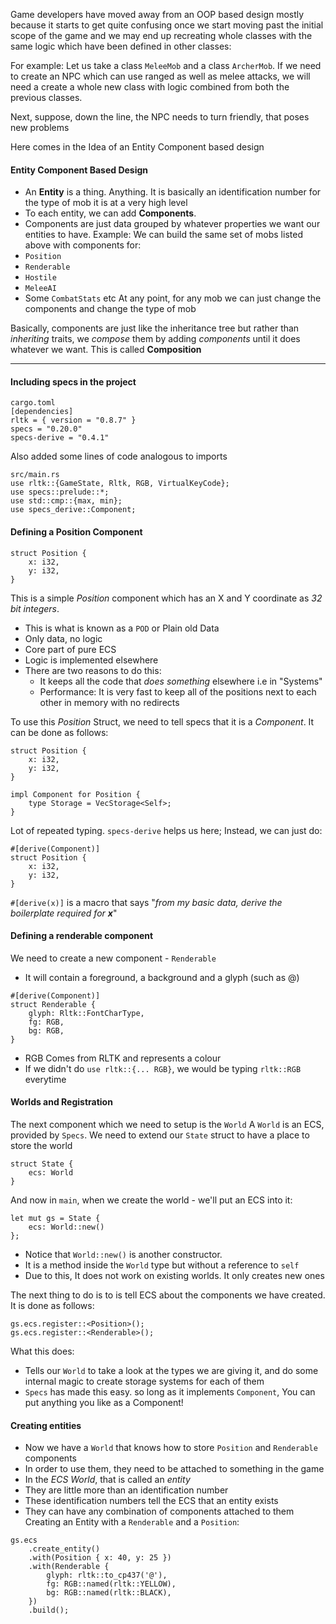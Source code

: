 Game developers have moved away from an OOP based design mostly because it starts to get quite confusing once we start moving past the initial scope of the game and we may end up recreating whole classes with the same logic which have been defined in other classes:

For example:
Let us take a class `MeleeMob` and a class `ArcherMob`.
If we need to create an NPC which can use ranged as well as melee attacks, we will need a create a whole new class with logic combined from both the previous classes.

Next, suppose, down the line, the NPC needs to turn friendly, that poses new problems

Here comes in the Idea of an Entity Component based design

#### Entity Component Based Design
- An **Entity** is a thing. Anything. It is basically an identification number for the type of mob it is at a very high level
- To each entity, we can add **Components**. 
- Components are just data grouped by whatever properties we want our entities to have.
Example:
We can build the same set of mobs listed above with components for:
- `Position`
- `Renderable`
- `Hostile`
- `MeleeAI`
- Some `CombatStats` etc
At any point, for any mob we can just change the components and change the type of mob

Basically, components are just like the inheritance tree but rather than *inheriting* traits, we *compose* them by adding *components* until it does whatever we want. This is called **Composition**

---
#### Including specs in the project
```
cargo.toml
[dependencies]
rltk = { version = "0.8.7" }
specs = "0.20.0"
specs-derive = "0.4.1"
```

Also added some lines of code analogous to imports
```
src/main.rs
use rltk::{GameState, Rltk, RGB, VirtualKeyCode};
use specs::prelude::*;
use std::cmp::{max, min};
use specs_derive::Component;
```

#### Defining a Position Component
```
struct Position {
	x: i32,
	y: i32,
}
```
This is a simple *Position* component which has an X and Y coordinate as *32 bit integers*.
- This is what is known as a `POD` or Plain old Data
- Only data, no logic
- Core part of pure ECS
- Logic is implemented elsewhere
- There are two reasons to do this:
	- It keeps all the code that *does something* elsewhere i.e in "Systems"
	- Performance: It is very fast to keep all of the positions next to each other in memory with no redirects

To use this *Position* Struct, we need to tell specs that it is a *Component*. It can be done as follows:
```
struct Position {
	x: i32,
	y: i32,
}

impl Component for Position {
	type Storage = VecStorage<Self>;
}
```
Lot of repeated typing. `specs-derive` helps us here;
Instead, we can just do:
```
#[derive(Component)]
struct Position {
	x: i32,
	y: i32,
}
```

`#[derive(x)]` is a macro that says "*from my basic data, derive the boilerplate required for **x***"

#### Defining a renderable component
We need to create a new component - `Renderable`
- It will contain a foreground, a background and a glyph (such as @)
```
#[derive(Component)]
struct Renderable {
	glyph: Rltk::FontCharType,
	fg: RGB,
	bg: RGB,
}
```

- RGB Comes from RLTK and represents a colour
- If we didn't do `use rltk::{... RGB}`, we would be typing `rltk::RGB` everytime
#### Worlds and Registration
The next component which we need to setup is the `World`
A `World` is an ECS, provided by `Specs`. We need to extend our `State` struct to have a place to store the world

```
struct State {
	ecs: World
}
```

And now in `main`, when we create the world - we'll put an ECS into it:

```
let mut gs = State {
	ecs: World::new()
};
```

- Notice that `World::new()` is another constructor.
- It is a method inside the `World` type but without a reference to `self`
- Due to this, It does not work on existing worlds. It only creates new ones

The next thing to do is to is tell ECS about the components we have created. It is done as follows:
```
gs.ecs.register::<Position>();
gs.ecs.register::<Renderable>();
```
What this does:
- Tells our `World` to take a look at the types we are giving it, and do some internal magic to create storage systems for each of them
- `Specs` has made this easy. so long as it implements `Component`, You can put anything you like as a Component!
#### Creating entities
- Now we have a `World` that knows how to store `Position` and `Renderable` components
- In order to use them, they need to be attached to something in the game
- In the *ECS World*, that is called an *entity*
- They are little more than an identification number
- These identification numbers tell the ECS that an entity exists
- They can have any combination of components attached to them
Creating an Entity with a `Renderable` and a `Position`:
```
gs.ecs
	.create_entity()
	.with(Position { x: 40, y: 25 })
	.with(Renderable {
		glyph: rltk::to_cp437('@'),
		fg: RGB::named(rltk::YELLOW),
		bg: RGB::named(rltk::BLACK),
	})
	.build();
```